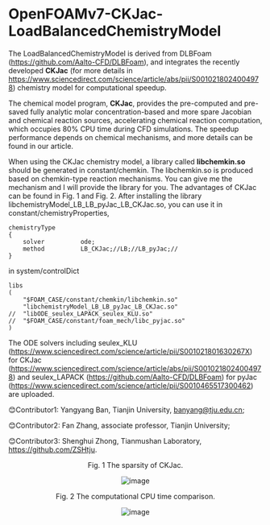 # OpenFOAMv7-CKJac-LoadBalancedChemistryModel
   The LoadBalancedChemistryModel is derived from DLBFoam (https://github.com/Aalto-CFD/DLBFoam), and integrates the recently developed **CKJac** (for more details in https://www.sciencedirect.com/science/article/abs/pii/S0010218024004978) chemistry model for computational speedup.

   The chemical model program, **CKJac**, provides the pre-computed and pre-saved fully analytic molar concentration-based and more spare Jacobian and chemical reaction sources, accelerating chemical reaction computation, which occupies 80% CPU time during CFD simulations. The speedup performance depends on chemical mechanisms, and more details can be found in our article.

   When using the CKJac chemistry model, a library called **libchemkin.so** should be generated in constant/chemkin. The libchemkin.so is produced based on chemkin-type reaction mechanisms. You can give me the mechanism and I will provide the library for you. The advantages of CKJac can be found in Fig. 1 and Fig. 2. After installing the library libchemistryModel_LB_LB_pyJac_LB_CKJac.so, you can use it in constant/chemistryProperties,

```
chemistryType
{
    solver          ode;
    method          LB_CKJac;//LB;//LB_pyJac;//
}
```


in system/controlDict
```
libs
(
	"$FOAM_CASE/constant/chemkin/libchemkin.so"
	"libchemistryModel_LB_LB_pyJac_LB_CKJac.so"
//	"libODE_seulex_LAPACK_seulex_KLU.so"
//	"$FOAM_CASE/constant/foam_mech/libc_pyjac.so"
)
```

 The ODE solvers including seulex_KLU (https://www.sciencedirect.com/science/article/pii/S001021801630267X) for CKJac (https://www.sciencedirect.com/science/article/abs/pii/S0010218024004978) and seulex_LAPACK (https://github.com/Aalto-CFD/DLBFoam) for pyJac (https://www.sciencedirect.com/science/article/pii/S0010465517300462) are uploaded. 




:blush:Contributor1: Yangyang Ban, Tianjin University, banyang@tju.edu.cn; 


:blush:Contributor2: Fan Zhang, associate professor, Tianjin University; 


:blush:Contributor3: Shenghui Zhong, Tianmushan Laboratory, https://github.com/ZSHtju. 




<div align=center>
Fig. 1 The sparsity of CKJac.

![image](https://github.com/user-attachments/assets/3f202ddb-3050-4888-8d06-fc7e96d06ec2)


<div align=center>
Fig. 2 The computational CPU time comparison.

![image](https://github.com/user-attachments/assets/0d170cf7-4d10-4ded-9267-55c165c5cbcf)


